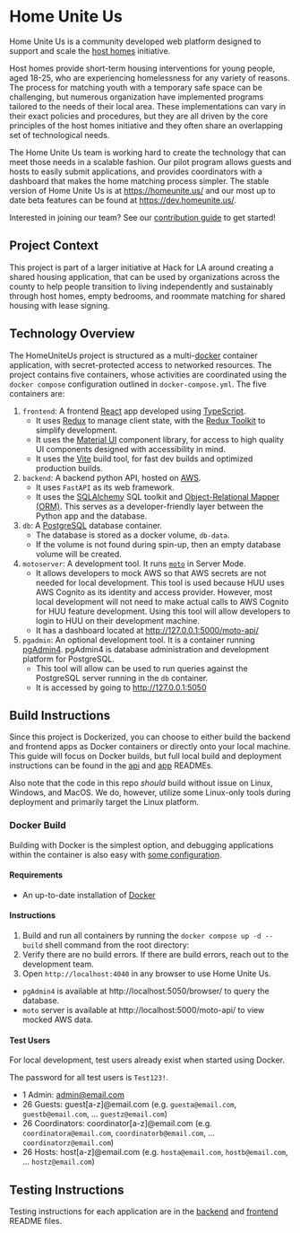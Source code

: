 # Home Unite Us

Home Unite Us is a community developed web platform designed to support and scale the [host homes](https://www.pointsourceyouth.org/interventions/host-homes) initiative.

Host homes provide short-term housing interventions for young people, aged 18-25, who are experiencing homelessness for any variety of reasons. The process for matching youth with a temporary safe space can be challenging, but numerous organization have implemented programs tailored to the needs of their local area. These implementations can vary in their exact policies and procedures, but they are all driven by the core principles of the host homes initiative and they often share an overlapping set of technological needs.

The Home Unite Us team is working hard to create the technology that can meet those needs in a scalable fashion. Our pilot program allows guests and hosts to easily submit applications, and provides coordinators with a dashboard that makes the home matching process simpler. The stable version of Home Unite Us is at <https://homeunite.us/> and our most up to date beta features can be found at <https://dev.homeunite.us/>.

Interested in joining our team? See our [contribution guide](CONTRIBUTING.md) to get started!

## Project Context

This project is part of a larger initiative at Hack for LA around creating a shared housing application, that can be used by organizations across the county to help people transition to living independently and sustainably through host homes, empty bedrooms, and roommate matching for shared housing with lease signing.

## Technology Overview

The HomeUniteUs project is structured as a multi-[docker](https://docs.docker.com/) container application, with secret-protected access to networked resources. The project contains five containers, whose activities are coordinated using the `docker compose` configuration outlined in `docker-compose.yml`. The five containers are:

1. `frontend`: A frontend [React](https://reactjs.org/docs/getting-started.html) app developed using [TypeScript](https://www.typescriptlang.org/).
   * It uses [Redux](https://redux.js.org/) to manage client state, with the [Redux Toolkit](https://redux-toolkit.js.org/) to simplify development.
   * It uses the [Material UI](https://material-ui.com/) component library, for access to high quality UI components designed with accessibility in mind.
   * It uses the [Vite](https://vitejs.dev/) build tool, for fast dev builds and optimized production builds.
2. `backend`: A backend python API, hosted on [AWS](https://docs.aws.amazon.com/).
   * It uses `FastAPI` as its web framework.
   * It uses the [SQLAlchemy](https://www.sqlalchemy.org/) SQL toolkit and [Object-Relational Mapper (ORM)](https://en.wikipedia.org/wiki/Object%E2%80%93relational_mapping). This serves as a developer-friendly layer between the Python app and the database.
3. `db`: A [PostgreSQL](https://www.postgresql.org/) database container.
   * The database is stored as a docker volume, `db-data`.
   * If the volume is not found during spin-up, then an empty database volume will be created.
4. `motoserver`: A development tool. It runs  [`moto`](http://docs.getmoto.org/en/latest/docs/server_mode.html) in Server Mode.
   * It allows developers to mock AWS so that AWS secrets are not needed for local development. This tool is used because HUU uses AWS Cognito as its identity and access provider. However, most local development will not need to make actual calls to AWS Cognito for HUU feature development. Using this tool will allow developers to login to HUU on their development machine.
   * It has a dashboard located at http://127.0.0.1:5000/moto-api/
5. `pgadmin`: An optional development tool. It is a container running [pgAdmin4](https://www.pgadmin.org/). pgAdmin4 is database administration and development platform for PostgreSQL.
    * This tool will allow can be used to run queries against the PostgreSQL server running in the `db` container.
    * It is accessed by going to http://127.0.0.1:5050

## Build Instructions

Since this project is Dockerized, you can choose to either build the backend and frontend apps as Docker containers or directly onto your local machine. This guide will focus on Docker builds, but full local build and deployment instructions can be found in the [api](./backend/README.md) and [app](./frontend/README.md) READMEs.

Also note that the code in this repo *should* build without issue on Linux, Windows, and MacOS. We do, however, utilize some Linux-only tools during deployment and primarily target the Linux platform.

### Docker Build

Building with Docker is the simplest option, and debugging applications within the container is also easy with [some configuration](https://code.visualstudio.com/docs/containers/debug-common).

#### Requirements

* An up-to-date installation of [Docker](https://docs.docker.com/get-docker/)

#### Instructions

1. Build and run all containers by running the `docker compose up -d --build` shell command from the root directory:
2. Verify there are no build errors. If there are build errors, reach out to the development team.
3. Open `http://localhost:4040` in any browser to use Home Unite Us.

* `pgAdmin4` is available at http://localhost:5050/browser/ to query the database.
* `moto` server is available at http://localhost:5000/moto-api/ to view mocked AWS data.

#### Test Users

For local development, test users already exist when started using Docker.

The password for all test users is `Test123!`.

- 1 Admin: admin@email.com
- 26 Guests: guest[a-z]@email.com (e.g. `guesta@email.com`, `guestb@email.com`, ... `guestz@email.com`)
- 26 Coordinators: coordinator[a-z]@email.com (e.g. `coordinatora@email.com`, `coordinatorb@email.com`, ... `coordinatorz@email.com`)
- 26 Hosts: host[a-z]@email.com (e.g. `hosta@email.com`, `hostb@email.com`, ... `hostz@email.com`)

## Testing Instructions

Testing instructions for each application are in the [backend](./backend/README.md) and [frontend](./frontend/README.md) README files.
